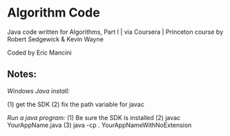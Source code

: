 # Algorithm Code

Java code written for Algorithms, Part I | via Coursera | Princeton course by Robert Sedgewick & Kevin Wayne

Coded by Eric Mancini 

## Notes:

*Windows Java install:*

(1) get the SDK
(2) fix the path variable for javac

*Run a java program:*
(1) Be sure the SDK is installed 
(2) javac YourAppName.java
(3) java -cp . YourAppNameWithNoExtension

